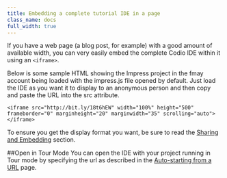 ```yaml
---
title: Embedding a complete tutorial IDE in a page
class_name: docs
full_width: true
---
```


If you have a web page (a blog post, for example) with a good amount of available width, you can very easily embed the complete Codio IDE within it using an `<iframe>`.

Below is some sample HTML showing the Impress project in the fmay account being loaded with the impress.js file opened by default. Just load the IDE as you want it to display to an anonymous person and then copy and paste the URL into the src attribute.

    <iframe src="http://bit.ly/18t6hEW" width="100%" height="500" frameborder="0" marginheight="20" marginwidth="35" scrolling="auto"></iframe>

To ensure you get the display format you want, be sure to read the [Sharing and Embedding](/docs/ide/sharing) section.
	
##Open in Tour Mode
You can open the IDE with your project running in Tour mode by specifying the url as described in the [Auto-starting from a URL](/docs/annotations/auto-start) page.


